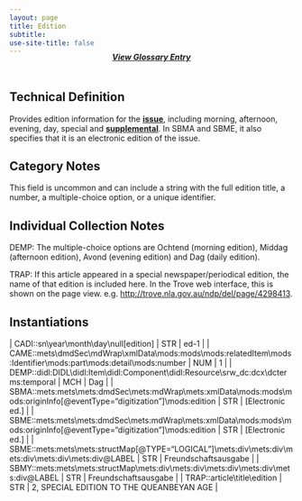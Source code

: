 ```yaml
---
layout: page
title: Edition
subtitle:  
use-site-title: false
---
```


<h4 style="text-align:center;font-style:italic;margin-top:-20px;margin-bottom:50px;"><a href="../../glossary/edition">View Glossary Entry</a></h4>

## Technical Definition

Provides edition information for the [**issue**](../issue-number), including morning,
afternoon, evening, day, special and [**supplemental**](../supplement-title). In SBMA and SBME,
it also specifies that it is an electronic edition of the issue.

## Category Notes

This field is uncommon and can include a string with the full edition
title, a number, a multiple-choice option, or a unique identifier.

## Individual Collection Notes

DEMP: The multiple-choice options are Ochtend (morning edition), Middag
(afternoon edition), Avond (evening edition) and Dag (daily edition).

TRAP: If this article appeared in a special newspaper/periodical
edition, the name of that edition is included here. In the Trove web
interface, this is shown on the page view. e.g.
http://trove.nla.gov.au/ndp/del/page/4298413.

## Instantiations  

| CADI::sn\\year\\month\\day\\null\[edition\]  | STR | ed-1  |
| CAME::mets\\dmdSec\\mdWrap\\xmlData\\mods:mods\\mods:relatedItem\\mods:Identifier\\mods:part\\mods:detail\\mods:number  | NUM | 1  |
| DEMP::didl:DIDL\\didl:Item\\didl:Component\\didl:Resource\\srw\_dc:dcx\\dcterms:temporal  | MCH | Dag  |
| SBMA::mets:mets\\mets:dmdSec\\mets:mdWrap\\mets:xmlData\\mods:mods\\mods:originInfo\[@eventType=“digitization”\]\\mods:edition | STR | \[Electronic ed.\]  |
| SBME::mets:mets\\mets:dmdSec\\mets:mdWrap\\mets:xmlData\\mods:mods\\mods:originInfo\[@eventType=“digitization”\]\\mods:edition | STR | \[Electronic ed.\]  |
| SBME::mets:mets\\mets:structMap\[@TYPE=“LOGICAL”\]\\mets:div\\mets:div\\mets:div\\mets:div\\mets:div@LABEL  | STR | Freundschaftsausgabe  |
| SBMY::mets:mets\\mets:structMap\\mets:div\\mets:div\\mets:div\\mets:div\\mets:div@LABEL  | STR | Freundschaftsausgabe  |
| TRAP::article\\title\\edition  | STR | 2, SPECIAL EDITION TO THE QUEANBEYAN AGE |

